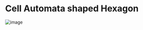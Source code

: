 # Cell Automata shaped Hexagon
![image](https://user-images.githubusercontent.com/16588205/38878891-ff7e7f0c-429c-11e8-94d9-27ef2c34ca81.png)

